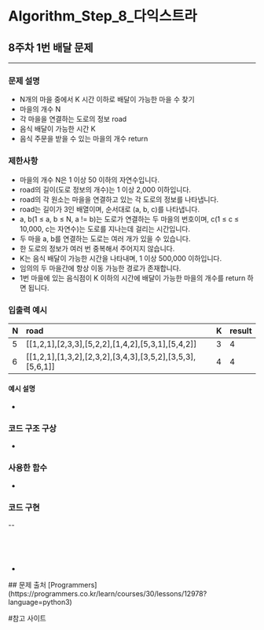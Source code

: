 # Algorithm_Step_8_다익스트라

## 8주차 1번  배달 문제 
***
  

### 문제 설명 
- N개의 마을 중에서 K 시간 이하로 배달이 가능한 마을 수 찾기
- 마을의 개수 N 
- 각 마을을 연결하는 도로의 정보 road
- 음식 배달이 가능한 시간 K 
- 음식 주문을 받을 수 있는 마을의 개수 return
### 제한사항
- 마을의 개수 N은 1 이상 50 이하의 자연수입니다.
- road의 길이(도로 정보의 개수)는 1 이상 2,000 이하입니다.
- road의 각 원소는 마을을 연결하고 있는 각 도로의 정보를 나타냅니다.
- road는 길이가 3인 배열이며, 순서대로 (a, b, c)를 나타냅니다.
- a, b(1 ≤ a, b ≤ N, a != b)는 도로가 연결하는 두 마을의 번호이며, c(1 ≤ c ≤ 10,000, c는 자연수)는 도로를 지나는데 걸리는 시간입니다.
- 두 마을 a, b를 연결하는 도로는 여러 개가 있을 수 있습니다.
- 한 도로의 정보가 여러 번 중복해서 주어지지 않습니다.
- K는 음식 배달이 가능한 시간을 나타내며, 1 이상 500,000 이하입니다.
- 임의의 두 마을간에 항상 이동 가능한 경로가 존재합니다.
- 1번 마을에 있는 음식점이 K 이하의 시간에 배달이 가능한 마을의 개수를 return 하면 됩니다.

### 입출력 예시 
 | N    |road                                                     |K  |result|
 | :----|:--------------------------------------------------------|:--|:-----| 
 | 5    |[[1,2,1],[2,3,3],[5,2,2],[1,4,2],[5,3,1],[5,4,2]]        |3  |4     |
 | 6    |[[1,2,1],[1,3,2],[2,3,2],[3,4,3],[3,5,2],[3,5,3],[5,6,1]]|4  |4     |


#### 예시 설명  
- 
 

### 코드 구조 구상
- 
### 사용한 함수 
- 

### 코드 구현

-- 
<pre>
<code>

</code>
</pre>

-

</code>
</pre>
## 문제 출처 
[Programmers](https://programmers.co.kr/learn/courses/30/lessons/12978?language=python3)


#참고 사이트 